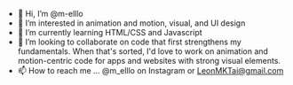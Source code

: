 - 👋 Hi, I’m @m-elllo
- 👀 I’m interested in animation and motion, visual, and UI design
- 🌱 I’m currently learning HTML/CSS and Javascript
- 💞️ I’m looking to collaborate on code that first strengthens my fundamentals. 
When that's sorted, I'd love to work on animation and motion-centric code for apps and websites with strong visual elements.
- 📫 How to reach me ... @m_elllo on Instagram or LeonMKTai@gmail.com

<!---
m-elllo/m-elllo is a ✨ special ✨ repository because its `README.md` (this file) appears on your GitHub profile.
You can click the Preview link to take a look at your changes.
--->

